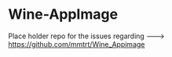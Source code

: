 # Wine-AppImage

Place holder repo for the issues regarding ---> https://github.com/mmtrt/Wine_Appimage
